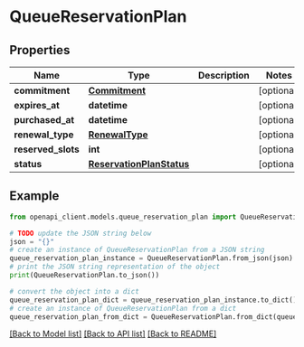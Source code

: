 # QueueReservationPlan


## Properties

Name | Type | Description | Notes
------------ | ------------- | ------------- | -------------
**commitment** | [**Commitment**](Commitment.md) |  | [optional] 
**expires_at** | **datetime** |  | [optional] 
**purchased_at** | **datetime** |  | [optional] 
**renewal_type** | [**RenewalType**](RenewalType.md) |  | [optional] 
**reserved_slots** | **int** |  | [optional] 
**status** | [**ReservationPlanStatus**](ReservationPlanStatus.md) |  | [optional] 

## Example

```python
from openapi_client.models.queue_reservation_plan import QueueReservationPlan

# TODO update the JSON string below
json = "{}"
# create an instance of QueueReservationPlan from a JSON string
queue_reservation_plan_instance = QueueReservationPlan.from_json(json)
# print the JSON string representation of the object
print(QueueReservationPlan.to_json())

# convert the object into a dict
queue_reservation_plan_dict = queue_reservation_plan_instance.to_dict()
# create an instance of QueueReservationPlan from a dict
queue_reservation_plan_from_dict = QueueReservationPlan.from_dict(queue_reservation_plan_dict)
```
[[Back to Model list]](../README.md#documentation-for-models) [[Back to API list]](../README.md#documentation-for-api-endpoints) [[Back to README]](../README.md)


